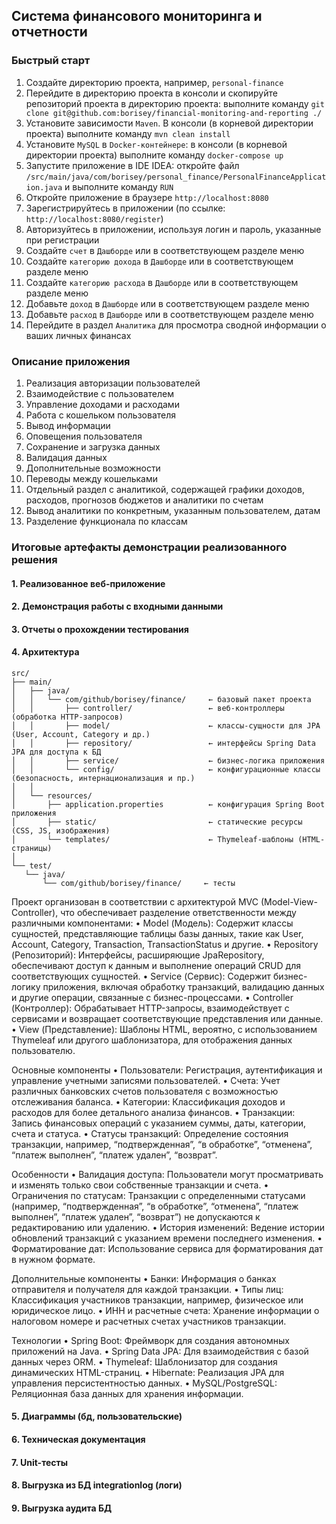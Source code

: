 ## Система финансового мониторинга и отчетности

### Быстрый старт
1. Создайте директорию проекта, например, `personal-finance`
2. Перейдите в директорию проекта в консоли и скопируйте репозиторий проекта в директорию проекта: выполните команду `git clone git@github.com:borisey/financial-monitoring-and-reporting ./`
3. Установите зависимости `Maven`. В консоли (в корневой директории проекта) выполните команду `mvn clean install`
4. Установите `MySQL` в `Docker-контейнере`: в консоли (в корневой директории проекта) выполните команду `docker-compose up`
5. Запустите приложение в IDE IDEA: откройте файл `/src/main/java/com/borisey/personal_finance/PersonalFinanceApplication.java` и выполните команду `RUN`
6. Откройте приложение в браузере `http://localhost:8080`
7. Зарегистрируйтесь в приложении (по ссылке: `http://localhost:8080/register`)
8. Авторизуйтесь в приложении, используя логин и пароль, указанные при регистрации
9. Создайте `счет` в `Дашборде` или в соответствующем разделе меню
10. Создайте `категорию дохода` в `Дашборде` или в соответствующем разделе меню
11. Создайте `категорию расхода` в `Дашборде` или в соответствующем разделе меню
12. Добавьте `доход` в `Дашборде` или в соответствующем разделе меню
13. Добавьте `расход` в `Дашборде` или в соответствующем разделе меню
14. Перейдите в раздел `Аналитика` для просмотра сводной информации о ваших личных финансах

### Описание приложения
1. Реализация авторизации пользователей
2. Взаимодействие с пользователем
3. Управление доходами и расходами
4. Работа с кошельком пользователя
5. Вывод информации
6. Оповещения пользователя
7. Сохранение и загрузка данных
8. Валидация данных
9. Дополнительные возможности
10. Переводы между кошельками
11. Отдельный раздел с аналитикой, содержащей графики доходов, расходов, прогнозов бюджетов и аналитики по счетам
12. Вывод аналитики по конкретным, указанным пользователем, датам
13. Разделение функционала по классам


### Итоговые артефакты демонстрации реализованного решения

#### 1. Реализованное веб-приложение
#### 2. Демонстрация работы с входными данными
#### 3. Отчеты о прохождении тестирования
#### 4. Архитектура

 ```
src/
├── main/
│   ├── java/
│   │   └── com/github/borisey/finance/     ← базовый пакет проекта
│   │       ├── controller/                 ← веб-контроллеры (обработка HTTP-запросов)
│   │       ├── model/                      ← классы-сущности для JPA (User, Account, Category и др.)
│   │       ├── repository/                 ← интерфейсы Spring Data JPA для доступа к БД
│   │       ├── service/                    ← бизнес-логика приложения
│   │       └── config/                     ← конфигурационные классы (безопасность, интернационализация и пр.)
│   │
│   └── resources/
│       ├── application.properties          ← конфигурация Spring Boot приложения
│       ├── static/                         ← статические ресурсы (CSS, JS, изображения)
│       └── templates/                      ← Thymeleaf-шаблоны (HTML-страницы)
│
└── test/
    └── java/
        └── com/github/borisey/finance/     ← тесты
 ```

Проект организован в соответствии с архитектурой MVC (Model-View-Controller), что обеспечивает разделение ответственности между различными компонентами:
•	Model (Модель): Содержит классы сущностей, представляющие таблицы базы данных, такие как User, Account, Category, Transaction, TransactionStatus и другие.
•	Repository (Репозиторий): Интерфейсы, расширяющие JpaRepository, обеспечивают доступ к данным и выполнение операций CRUD для соответствующих сущностей.
•	Service (Сервис): Содержит бизнес-логику приложения, включая обработку транзакций, валидацию данных и другие операции, связанные с бизнес-процессами.
•	Controller (Контроллер): Обрабатывает HTTP-запросы, взаимодействует с сервисами и возвращает соответствующие представления или данные.
•	View (Представление): Шаблоны HTML, вероятно, с использованием Thymeleaf или другого шаблонизатора, для отображения данных пользователю.

Основные компоненты
•	Пользователи: Регистрация, аутентификация и управление учетными записями пользователей.
•	Счета: Учет различных банковских счетов пользователя с возможностью отслеживания баланса.
•	Категории: Классификация доходов и расходов для более детального анализа финансов.
•	Транзакции: Запись финансовых операций с указанием суммы, даты, категории, счета и статуса.
•	Статусы транзакций: Определение состояния транзакции, например, “подтвержденная”, “в обработке”, “отменена”, “платеж выполнен”, “платеж удален”, “возврат”.

Особенности
•	Валидация доступа: Пользователи могут просматривать и изменять только свои собственные транзакции и счета.
•	Ограничения по статусам: Транзакции с определенными статусами (например, “подтвержденная”, “в обработке”, “отменена”, “платеж выполнен”, “платеж удален”, “возврат”) не допускаются к редактированию или удалению.
•	История изменений: Ведение истории обновлений транзакций с указанием времени последнего изменения.
•	Форматирование дат: Использование сервиса для форматирования дат в нужном формате.

Дополнительные компоненты
•	Банки: Информация о банках отправителя и получателя для каждой транзакции.
•	Типы лиц: Классификация участников транзакции, например, физическое или юридическое лицо.
•	ИНН и расчетные счета: Хранение информации о налоговом номере и расчетных счетах участников транзакции.

Технологии
•	Spring Boot: Фреймворк для создания автономных приложений на Java.
•	Spring Data JPA: Для взаимодействия с базой данных через ORM.
•	Thymeleaf: Шаблонизатор для создания динамических HTML-страниц.
•	Hibernate: Реализация JPA для управления персистентностью данных.
•	MySQL/PostgreSQL: Реляционная база данных для хранения информации.

#### 5. Диаграммы (бд, пользовательские)

#### 6. Техническая документация

#### 7. Unit-тесты

#### 8. Выгрузка из БД integrationlog (логи)

#### 9. Выгрузка аудита БД